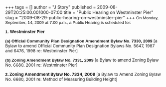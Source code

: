 +++
tags = []
author = "J Story"
published = 2009-08-29T20:25:00.001000-07:00
title = "Public Hearing on Westminster Pier"
slug = "2009-08-29-public-hearing-on-westminster-pier"
+++
<span style="font-family:Arial;font-size:85%;"><span
style="font-size: 10pt;">On Monday, September, 14, 2009 at 7:00 p.m., a
Public Hearing is scheduled for:</span></span>

<span style="font-family:Arial;font-size:85%;"><span
style="font-size: 10pt;"> </span></span>

**<span style="font-family:Arial;font-size:85%;"><span
style="font-size: 10pt; font-weight: bold;">1. </span></span><span
style="font-size:85%;"><span
style="font-size: 10pt; font-weight: bold;">Westminster</span></span><span
style="font-size:85%;"><span
style="font-size: 10pt; font-weight: bold;"> Pier</span></span>**

**<span style="font-family:Arial;font-size:85%;"><span
style="font-size: 10pt; font-weight: bold;">(a) Official Community Plan
Designation Amendment Bylaw No. 7330, 2009</span></span>**<span
style="font-size:85%;"><span style="font-size: 10pt;"> \[a Bylaw to
amend Official Community Plan Designation Bylaws No. 5647, 1987 and
6476, 1998 re: Westminster Pier\]</span></span>

**<span style="font-family:Arial;font-size:85%;"><span
style="font-size: 10pt; font-weight: bold;">(b) Zoning Amendment Bylaw
No. 7331, 2009</span></span>**<span style="font-size:85%;"><span
style="font-size: 10pt;"> \[a Bylaw to amend Zoning Bylaw No. 6680, 2001
re: Westminster Pier\]</span></span>

<span style="font-family:Arial;font-size:85%;"><span
style="font-size: 10pt;"> </span></span>

**<span style="font-family:Arial;font-size:85%;"><span
style="font-size: 10pt; font-weight: bold;">2.<span
style="font-family:Times New Roman;font-size:78%;"><span
style="font-family: &quot;Times New Roman&quot;; font-style: normal; font-variant: normal; font-weight: normal; font-size: 7pt; line-height: normal; font-size-adjust: none; font-stretch: normal;">
</span></span></span></span><span style="font-size:85%;"><span
style="font-size: 10pt; font-weight: bold;">Zoning Amendment Bylaw No.
7334, 2009 </span></span>**<span style="font-size:85%;"><span
style="font-size: 10pt;">\[a Bylaw to Amend Zoning Bylaw No. 6680, 2001
re: Method of Measuring Building Height\]</span></span>

